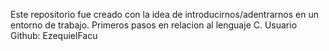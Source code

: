 Este repositorio fue creado con la idea de introducirnos/adentrarnos en un entorno de trabajo.
Primeros pasos en relacion al lenguaje C.
Usuario Github: EzequielFacu